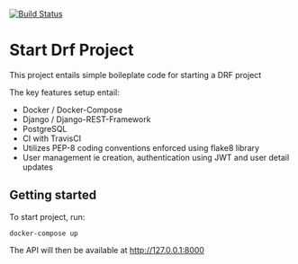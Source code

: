 [![Build Status](https://travis-ci.org/DMGithinji/Start_DRF_Project.svg?branch=master)](https://travis-ci.org/DMGithinji/Start_DRF_Project)

# Start Drf Project

 This project entails simple boileplate code for starting a DRF project

The key features setup entail:

 - Docker / Docker-Compose
 - Django / Django-REST-Framework
 - PostgreSQL
 - CI with TravisCI
 - Utilizes PEP-8 coding conventions enforced using flake8 library
 - User management ie creation, authentication using JWT and user detail updates

## Getting started

To start project, run:

```
docker-compose up
```

The API will then be available at http://127.0.0.1:8000